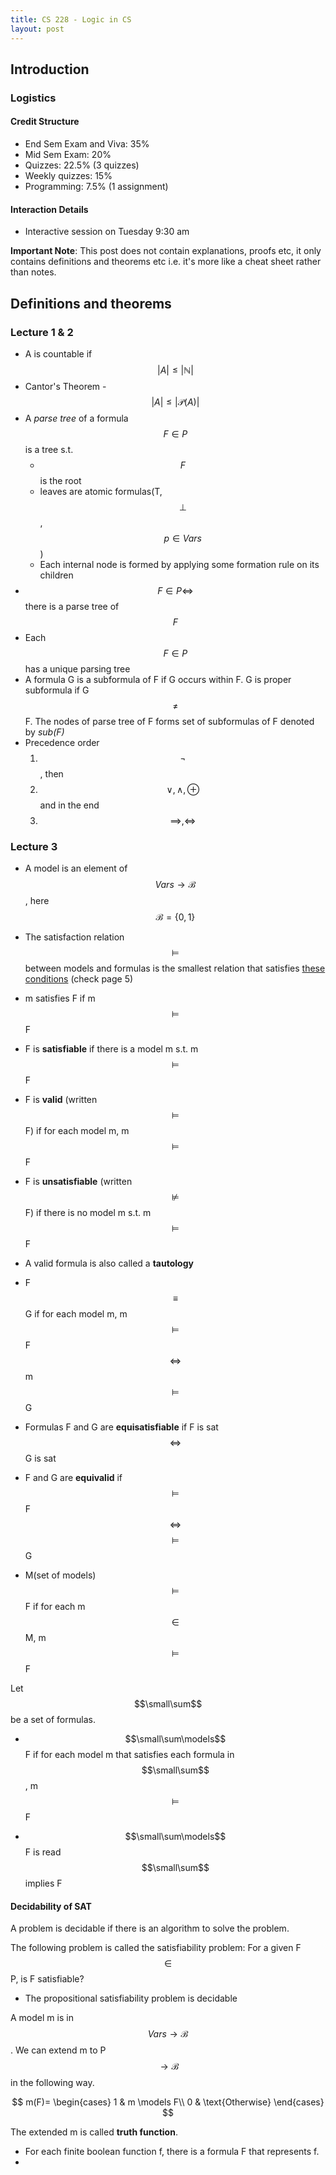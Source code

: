 ```yaml
---
title: CS 228 - Logic in CS
layout: post
---
```


## Introduction

### Logistics

#### Credit Structure

- End Sem Exam and Viva: 35%
- Mid Sem Exam: 20%
- Quizzes: 22.5% (3 quizzes)
- Weekly quizzes: 15%
- Programming: 7.5% (1 assignment)

#### Interaction Details

- Interactive session on Tuesday 9:30 am

**Important Note**: This post does not contain explanations, proofs etc, it only contains definitions and theorems etc i.e. it's more like a cheat sheet rather than notes.

## Definitions and theorems

### Lecture 1 & 2

- A is countable if $$|A| \leq |\mathbb{N}|$$
- Cantor's Theorem - $$|A| \leq |\mathcal{P}(A)|$$
- A _parse tree_ of a formula $$F \in P$$ is a tree s.t.
  - $$F$$ is the root
  - leaves are atomic formulas(T, $$\perp$$, $$p \in Vars$$)
  - Each internal node is formed by applying some formation rule on its children
- $$F \in P \iff$$ there is a parse tree of $$F$$
- Each $$F \in P$$ has a unique parsing tree
- A formula G is a subformula of F if G occurs within F. G is proper subformula if G $$\neq$$ F. The nodes of parse tree of F forms set of subformulas of F denoted by _sub(F)_
- Precedence order
  1.  $$\neg$$, then
  2.  $$\vee, \wedge, \oplus$$ and in the end
  3.  $$\implies, \iff$$

### Lecture 3

- A model is an element of $$Vars \rightarrow \mathcal{B}$$, here $$\mathcal{B} = \{0,1\}$$
- The satisfaction relation $$\models$$ between models and formulas is the smallest relation that satisfies [these conditions](https://www.cse.iitb.ac.in/~akg/courses/2021-logic/lec-03-truth-table.pdf) (check page 5)
- m satisfies F if m $$\models$$ F
- F is **satisfiable** if there is a model m s.t. m $$\models$$ F
- F is **valid** (written $$\models$$ F) if for each model m, m $$\models$$ F
- F is **unsatisfiable** (written $$\not\models$$ F) if there is no model m s.t. m $$\models$$ F
- A valid formula is also called a **tautology**

- F $$\equiv$$ G if for each model m, m $$\models$$ F $$\iff$$ m $$\models$$ G
- Formulas F and G are **equisatisfiable** if F is sat $$\iff$$ G is sat
- F and G are **equivalid** if $$\models$$ F $$\iff$$ $$\models$$ G

- M(set of models) $$\models$$ F if for each m $$\in$$ M, m $$\models$$ F

Let $$\small\sum$$ be a set of formulas.

- $$\small\sum\models$$ F if for each model m that satisfies each formula in $$\small\sum$$, m $$\models$$ F

- $$\small\sum\models$$ F is read $$\small\sum$$ implies F

#### Decidability of SAT

A problem is decidable if there is an algorithm to solve the problem.

The following problem is called the satisfiability problem: For a given F $$\in$$ P, is F satisfiable?

- The propositional satisfiability problem is decidable

A model m is in $$Vars \rightarrow \mathcal{B}$$. We can extend m to P $$\rightarrow \mathcal{B}$$ in the following way.

$$
m(F)=
\begin{cases}
1 & m \models F\\
0 & \text{Otherwise}
\end{cases}
$$

The extended m is called **truth function**.

- For each finite boolean function f, there is a formula F that represents f.
-
